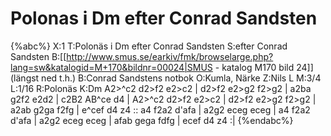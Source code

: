 # Polonas i Dm efter Conrad Sandsten

{%abc%}
X:1
T:Polonäs i Dm efter Conrad Sandsten
S:efter Conrad Sandsten
B:[[http://www.smus.se/earkiv/fmk/browselarge.php?lang=sw&katalogid=M+170&bildnr=00024|SMUS - katalog M170 bild 24]] (längst ned t.h.)
B:Conrad Sandstens notbok
O:Kumla, Närke
Z:Nils L
M:3/4
L:1/16
R:Polonäs
K:Dm
A2>^c2 d2>f2 e2>c2 | d2>f2 e2>g2 f2>g2 | a2ba g2f2 e2d2 | c2B2 AB^ce d4 |
A2>^c2 d2>f2 e2>c2 | d2>f2 e2>g2 f2>g2 | a2ab g2ga f2fg | e^cef d4 z4 ::
a4 f2a2 d'afa | a2g2 eceg eceg | a4 f2a2 d'afa | a2g2 eceg eceg |
afab gega fdfg | ecef d4 z4 :| 
{%endabc%}
